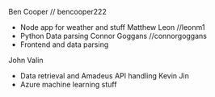 Ben Cooper // bencooper222
 - Node app for weather and stuff
Matthew Leon //leonm1
 - Python Data parsing
Connor Goggans //connorgoggans
 - Frontend and data parsing
 
 John Valin
  - Data retrieval and Amadeus API handling
 Kevin Jin
  - Azure machine learning stuff
